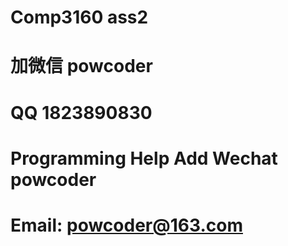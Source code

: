 # Comp3160 ass2
# 加微信 powcoder

# QQ 1823890830

# Programming Help Add Wechat powcoder

# Email: powcoder@163.com

